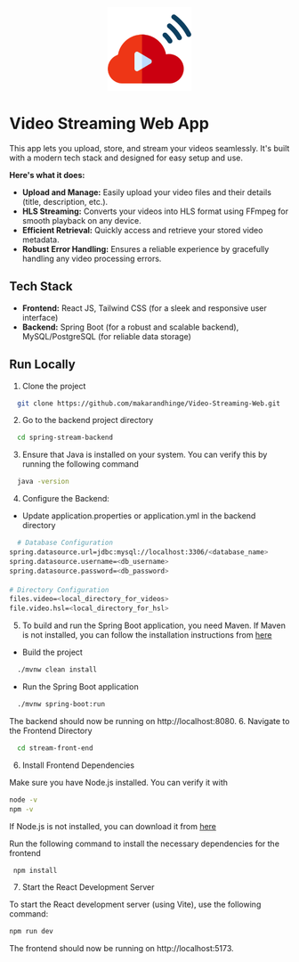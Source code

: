 <p align="center">
  <img src="Logo/video-streaming.png" alt="Logo" width="150" />
</p>

# Video Streaming Web App

This app lets you upload, store, and stream your videos seamlessly. It's built with a modern tech stack and designed for easy setup and use.

**Here's what it does:**

* **Upload and Manage:** Easily upload your video files and their details (title, description, etc.).
* **HLS Streaming:**  Converts your videos into HLS format using FFmpeg for smooth playback on any device.
* **Efficient Retrieval:** Quickly access and retrieve your stored video metadata.
* **Robust Error Handling:**  Ensures a reliable experience by gracefully handling any video processing errors.

## Tech Stack

* **Frontend:** React JS, Tailwind CSS (for a sleek and responsive user interface)
* **Backend:** Spring Boot (for a robust and scalable backend), MySQL/PostgreSQL (for reliable data storage)

## Run Locally

1. Clone the project

```bash
  git clone https://github.com/makarandhinge/Video-Streaming-Web.git
```
2. Go to the backend project directory

```bash
  cd spring-stream-backend
```

3. Ensure that Java is installed on your system. You can verify this by running the following command

```bash
  java -version
```
4. Configure the Backend:
  - Update application.properties or application.yml in the backend directory
```bash
  # Database Configuration
spring.datasource.url=jdbc:mysql://localhost:3306/<database_name>
spring.datasource.username=<db_username>
spring.datasource.password=<db_password>

# Directory Configuration
files.video=<local_directory_for_videos>
file.video.hsl=<local_directory_for_hsl>
```
5. To build and run the Spring Boot application, you need Maven. If Maven is not installed, you can follow the installation instructions from [here](https://github.com/makarandhinge/Installtion-Guideline/blob/main/Maven.md)

- Build the project

```bash
  ./mvnw clean install
```
- Run the Spring Boot application

```bash
  ./mvnw spring-boot:run
```
The backend should now be running on http://localhost:8080.
6. Navigate to the Frontend Directory

```bash
  cd stream-front-end
```
6. Install Frontend Dependencies

Make sure you have Node.js installed. You can verify it with

```bash
node -v
npm -v
```
If Node.js is not installed, you can download it from [here](https://github.com/makarandhinge/Installtion-Guideline/blob/main/Node.md)

Run the following command to install the necessary dependencies for the frontend

```bash
 npm install
```

7. Start the React Development Server

To start the React development server (using Vite), use the following command:

```bash
npm run dev
```
The frontend should now be running on http://localhost:5173.
